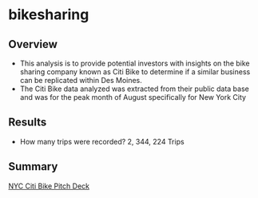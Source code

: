 # bikesharing

## Overview
* This analysis is to provide potential investors with insights on the bike sharing company known as Citi Bike to determine if a similar business can be replicated within Des Moines. 
* The Citi Bike data analyzed was extracted from their public data base and was for the peak month of August specifically for New York City
## Results
* How many trips were recorded? 2, 344, 224 Trips

## Summary

[NYC Citi Bike Pitch Deck](https://public.tableau.com/shared/R3J72HGWG?:display_count=n&:origin=viz_share_link)
